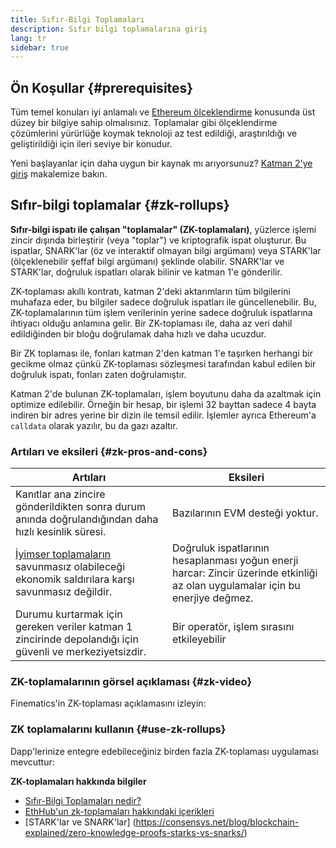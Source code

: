 ```yaml
---
title: Sıfır-Bilgi Toplamaları
description: Sıfır bilgi toplamalarına giriş
lang: tr
sidebar: true
---
```


## Ön Koşullar {#prerequisites}

Tüm temel konuları iyi anlamalı ve [Ethereum ölçeklendirme](/developers/docs/scaling/) konusunda üst düzey bir bilgiye sahip olmalısınız. Toplamalar gibi ölçeklendirme çözümlerini yürürlüğe koymak teknoloji az test edildiği, araştırıldığı ve geliştirildiği için ileri seviye bir konudur.

Yeni başlayanlar için daha uygun bir kaynak mı arıyorsunuz? [Katman 2'ye giriş](/layer-2/) makalemize bakın.

## Sıfır-bilgi toplamalar {#zk-rollups}

**Sıfır-bilgi ispatı ile çalışan "toplamalar" (ZK-toplamaları)**, yüzlerce işlemi zincir dışında birleştirir (veya "toplar") ve kriptografik ispat oluşturur. Bu ispatlar, SNARK'lar (öz ve interaktif olmayan bilgi argümanı) veya STARK'lar (ölçeklenebilir şeffaf bilgi argümanı) şeklinde olabilir. SNARK'lar ve STARK'lar, doğruluk ispatları olarak bilinir ve katman 1'e gönderilir.

ZK-toplaması akıllı kontratı, katman 2'deki aktarımların tüm bilgilerini muhafaza eder, bu bilgiler sadece doğruluk ispatları ile güncellenebilir. Bu, ZK-toplamalarının tüm işlem verilerinin yerine sadece doğruluk ispatlarına ihtiyacı olduğu anlamına gelir. Bir ZK-toplaması ile, daha az veri dahil edildiğinden bir bloğu doğrulamak daha hızlı ve daha ucuzdur.

Bir ZK toplaması ile, fonları katman 2'den katman 1'e taşırken herhangi bir gecikme olmaz çünkü ZK-toplaması sözleşmesi tarafından kabul edilen bir doğruluk ispatı, fonları zaten doğrulamıştır.

Katman 2'de bulunan ZK-toplamaları, işlem boyutunu daha da azaltmak için optimize edilebilir. Örneğin bir hesap, bir işlemi 32 bayttan sadece 4 bayta indiren bir adres yerine bir dizin ile temsil edilir. İşlemler ayrıca Ethereum'a `calldata` olarak yazılır, bu da gazı azaltır.

### Artıları ve eksileri {#zk-pros-and-cons}

| Artıları                                                                                                                 | Eksileri                                                                                                                       |
| ------------------------------------------------------------------------------------------------------------------------ | ------------------------------------------------------------------------------------------------------------------------------ |
| Kanıtlar ana zincire gönderildikten sonra durum anında doğrulandığından daha hızlı kesinlik süresi.                      | Bazılarının EVM desteği yoktur.                                                                                                |
| [İyimser toplamaların](#optimistic-pros-and-cons) savunmasız olabileceği ekonomik saldırılara karşı savunmasız değildir. | Doğruluk ispatlarının hesaplanması yoğun enerji harcar: Zincir üzerinde etkinliği az olan uygulamalar için bu enerjiye değmez. |
| Durumu kurtarmak için gereken veriler katman 1 zincirinde depolandığı için güvenli ve merkeziyetsizdir.                  | Bir operatör, işlem sırasını etkileyebilir                                                                                     |

### ZK-toplamalarının görsel açıklaması {#zk-video}

Finematics'in ZK-toplaması açıklamasını izleyin:

<YouTube id="7pWxCklcNsU" start="406" />

### ZK toplamalarını kullanın {#use-zk-rollups}

Dapp'lerinize entegre edebileceğiniz birden fazla ZK-toplaması uygulaması mevcuttur:

<RollupProductDevDoc rollupType="zk" />

**ZK-toplamaları hakkında bilgiler**

- [Sıfır-Bilgi Toplamaları nedir?](https://coinmarketcap.com/alexandria/glossary/zero-knowledge-rollups)
- [EthHub'un zk-toplamaları hakkındaki içerikleri](https://docs.ethhub.io/ethereum-roadmap/layer-2-scaling/zk-rollups/)
- \[STARK'lar ve SNARK'lar\] (https://consensys.net/blog/blockchain-explained/zero-knowledge-proofs-starks-vs-snarks/)
